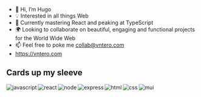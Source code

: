 - 👋 Hi, I’m Hugo
- 💡 Interested in all things Web
- 💎 Currently mastering React and peaking at TypeScript
- 🌍 Looking to collaborate on beautiful, engaging and functional projects for the World Wide Web
- 📫 Feel free to poke me collab@vntero.com
- https://vntero.com

## Cards up my sleeve

<img align="left" alt="javascript" src='https://img.shields.io/badge/JavaScript-323330?style=for-the-badge&logo=javascript&logoColor=F7DF1E'
/>

<img align="left" alt="react" src="https://img.shields.io/badge/react%20-%2320232a.svg?&style=for-the-badge&logo=react&logoColor=%2361DAFB" />

<img align="left" alt="node" src="https://img.shields.io/badge/Node.js-43853D?style=for-the-badge&logo=node.js&logoColor=white" />

<img align="left" alt="express" src="https://img.shields.io/badge/Express-JS-yellow?style=for-the-badge" />

<img align="left" alt="html" src="https://img.shields.io/badge/HTML5-E34F26?style=for-the-badge&logo=html5&logoColor=white" />

<img align="left" alt="css" src="https://img.shields.io/badge/CSS3-1572B6?style=for-the-badge&logo=css3&logoColor=white" />

<img align="left" alt="mui" src="https://img.shields.io/badge/MUI-0081CB?style=for-the-badge&logo=material-ui&logoColor=white" />



<!---
vntero/vntero is a ✨ special ✨ repository because its `README.md` (this file) appears on your GitHub profile.
You can click the Preview link to take a look at your changes.
--->
